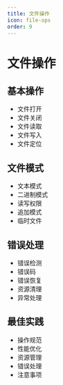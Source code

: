 ```yaml
---
title: 文件操作
icon: file-ops
order: 9
---
```


# 文件操作

## 基本操作
- 文件打开
- 文件关闭
- 文件读取
- 文件写入
- 文件定位

## 文件模式
- 文本模式
- 二进制模式
- 读写权限
- 追加模式
- 临时文件

## 错误处理
- 错误检测
- 错误码
- 错误恢复
- 资源清理
- 异常处理

## 最佳实践
- 操作规范
- 性能优化
- 资源管理
- 错误处理
- 注意事项
